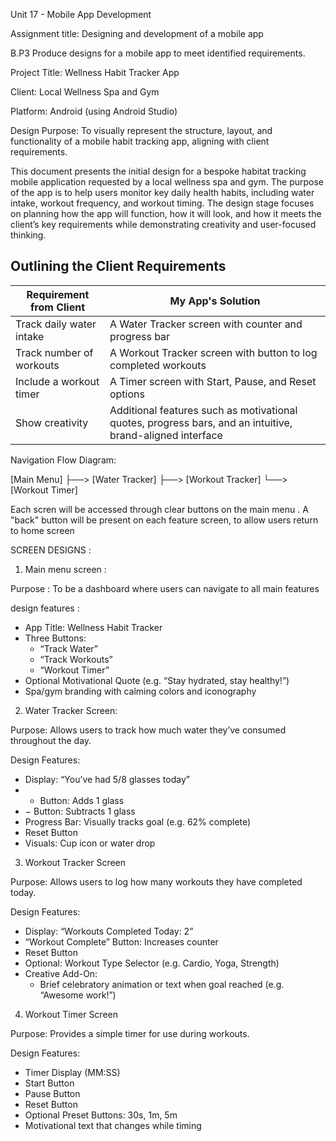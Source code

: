 Unit 17 - Mobile App Development


Assignment title:
Designing and development of a mobile app

B.P3
Produce designs for a mobile app to meet identified requirements.

Project Title: Wellness Habit Tracker App

Client: Local Wellness Spa and Gym

Platform: Android (using Android Studio)

Design Purpose: To visually represent the structure, layout, and functionality of a mobile habit tracking app, aligning with client requirements.

This document presents the initial design for a bespoke habitat  tracking mobile application requested by a local wellness spa and gym. The purpose of the app is to help users monitor key daily health habits, including water intake, workout frequency, and workout timing. The design stage focuses on planning how the app will function, how it will look, and how it meets the client’s key requirements while demonstrating creativity and user-focused thinking.


## Outlining the Client Requirements

| Requirement from Client        | My App's Solution                                               |
|-------------------------------|------------------------------------------------------------------|
| Track daily water intake       | A Water Tracker screen with counter and progress bar             |
| Track number of workouts       | A Workout Tracker screen with button to log completed workouts   |
| Include a workout timer        | A Timer screen with Start, Pause, and Reset options              |
| Show creativity                | Additional features such as motivational quotes, progress bars, and an intuitive, brand-aligned interface |


Navigation Flow Diagram:

[Main Menu]
   ├──> [Water Tracker]
   ├──> [Workout Tracker]
   └──> [Workout Timer]

Each scren will be accessed through clear buttons on the main menu . A "back" button will be present on each feature screen, to allow users return to home screen 

SCREEN DESIGNS :

1. Main menu screen :

Purpose : To be a dashboard where users can navigate to all main features 

design features :  
- App Title: Wellness Habit Tracker
- Three Buttons:
  - “Track Water”
  - “Track Workouts”
  - “Workout Timer”
- Optional Motivational Quote (e.g. “Stay hydrated, stay healthy!”)
- Spa/gym branding with calming colors and iconography





2. Water Tracker Screen:

Purpose: Allows users to track how much water they’ve consumed throughout the day.

Design Features:

- Display: “You’ve had 5/8 glasses today”
- + Button: Adds 1 glass
- − Button: Subtracts 1 glass
- Progress Bar: Visually tracks goal (e.g. 62% complete)
- Reset Button
- Visuals: Cup icon or water drop



3. Workout Tracker Screen

Purpose: Allows users to log how many workouts they have completed today.

Design Features:

- Display: “Workouts Completed Today: 2”
- “Workout Complete” Button: Increases counter
- Reset Button
- Optional: Workout Type Selector (e.g. Cardio, Yoga, Strength)
- Creative Add-On:
  - Brief celebratory animation or text when goal reached (e.g. “Awesome work!”)



4. Workout Timer Screen

Purpose: Provides a simple timer for use during workouts.

Design Features:

- Timer Display (MM:SS)
- Start Button
- Pause Button
- Reset Button
- Optional Preset Buttons: 30s, 1m, 5m
- Motivational text that changes while timing


